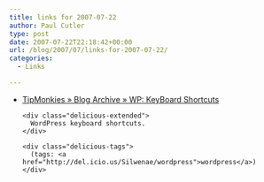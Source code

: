 ```yaml
---
title: links for 2007-07-22
author: Paul Cutler
type: post
date: 2007-07-22T22:18:42+00:00
url: /blog/2007/07/links-for-2007-07-22/
categories:
  - Links

---
```

<ul class="delicious">
  <li>
    <div class="delicious-link">
      <a href="http://www.tipmonkies.com/2007/07/01/wp-keyboard-shortcuts/">TipMonkies » Blog Archive » WP: KeyBoard Shortcuts</a>
    </div>
    
    <div class="delicious-extended">
      WordPress keyboard shortcuts.
    </div>
    
    <div class="delicious-tags">
      (tags: <a href="http://del.icio.us/Silwenae/wordpress">wordpress</a>)
    </div>
  </li>
</ul>